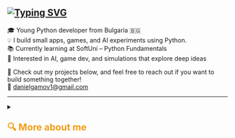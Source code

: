 ## [![Typing SVG](https://readme-typing-svg.demolab.com?font=Fira+Code&pause=1000&width=435&lines=%F0%9F%91%8B+Hi%2C+I'm+Daniel+Gamov!;I+love+to+work+whit+python!+;you+can+ask+me+obout+AI+!%F0%9F%A4%96;I+have+several+certificats+for+Ai+%F0%9F%98%89;dont+forget+to+vizit+my+repozitoris!;wana+team%3F)](https://git.io/typing-svg)

🎓 Young Python developer from Bulgaria 🇧🇬  
💡 I build small apps, games, and AI experiments using Python.  
📚 Currently learning at SoftUni – Python Fundamentals  
🤖 Interested in AI, game dev, and simulations that explore deep ideas  

📁 Check out my projects below, and feel free to reach out if you want to build something together!  
📧 danielgamov1@gmail.com

---
<details>
<summary><h3><span style="color:#f39c12; font-size: 1.3em;">🔍 More about me</span></h3></summary>

## 🚀 What I Love

🤖 I'm learning about Artificial Intelligence and trying to understand it deeply — so I can build my own AI one day!  
🎮 I love creating games and bringing fun ideas to life.  
🌎 I'm also creating simulations and systems that help me grow in programming and explore the philosophy of how things work.

---

## 🛠️ Skills

<div align="center">



<!-- 🟣 Box със съдържанието -->
<div style="background-color:#111827; color:#e5e7eb; padding: 20px; border-radius: 15px; width: 90%; max-width: 800px; margin: 0 auto; box-shadow: 0 4px 10px rgba(0,0,0,0.4);">

### 🐍 <span style="color:#22d3ee">Python</span>:
 **Tkinter** – GUI apps → [Tkinter Projects](https://github.com/Daniel-Gamov/Tkinker_progects)
 
 **Basic algorithms** – things like:
   Sorting (e.g. bubble sort)
   Searching (e.g. binary search)
   Math logic (e.g. multiplication tables, factorials)
   Fibonacci, working with lists/dictionaries, text parsing
   
 **Pygame** – I'm currently learning it and building a game project.

---

### 🤖 <span style="color:#c084fc">AI</span>:
 I hold 2 certificates:  
   `AI for Data Analysis`  
   `AI for Education and Self-Education`  
 I’m also studying AI at SoftUni and learning about prompts, logic, and human-like behavior.

</div>


</div>



---



## 🤝 Let's Collaborate!

Looking for a motivated Python buddy? 😁  
If you're into game dev, AI, or building cool apps – let’s learn together and create something legendary! 💥

📩 Feel free to open an issue or message me here on GitHub.

---

## 📁 Projects

| 🔧 Project Name             | 💡 Description                     |
|----------------------------|-------------------------------------|
| `Tkinter_projects`         | Beginner GUI apps with music & math 🎵🧠 |
| `SoftUni_tasks_and_projects` | My coding journey at SoftUni 📘     |
| `Python Fun Little Games`  | Small games and experiments 🎖️       |

---

## 📊 GitHub Stats

<div align="center">

  <img src="https://github-readme-stats.vercel.app/api?username=Daniel-Gamov&show_icons=true&theme=radical" alt="Daniel's GitHub Stats" />

  <br/>

  <img src="https://github-readme-stats.vercel.app/api/top-langs/?username=Daniel-Gamov&layout=compact&theme=vision-friendly-dark" alt="Top Languages" />

</div>
---


